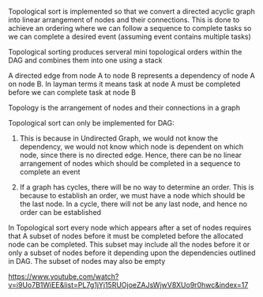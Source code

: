 Topological sort is implemented so that we convert a directed acyclic graph into linear arrangement
of nodes and their connections. This is done to achieve an ordering where we can follow a sequence
to complete tasks so we can complete a desired event (assuming event contains multiple tasks)

Topological sorting produces serveral mini topological orders within the DAG and combines them
into one using a stack

A directed edge from node A to node B represents a dependency of node A on node B. In layman terms
it means task at node A must be completed before we can complete task at node B

Topology is the arrangement of nodes and their connections in a graph

Topological sort can only be implemented for DAG:

1. This is because in Undirected Graph, we would not know
   the dependency, we would not know which node is dependent on which node, since there is no directed edge. Hence,
   there can be no linear arrangement of nodes which should be completed in a sequence to complete an event

2. If a graph has cycles, there will be no way to determine an order. This is because to establish
   an order, we must have a node which should be the last node. In a cycle, there will not be any
   last node, and hence no order can be established

In Topological sort every node which appears after a set of nodes requires that A subset of nodes before it must
be completed before the allocated node can be completed. This subset may include all the nodes before it or only
a subset of nodes before it depending upon the dependencies outlined in DAG. The subset of nodes may also be empty

https://www.youtube.com/watch?v=i9Uo7B1WiEE&list=PL7g1jYj15RUOjoeZAJsWjwV8XUo9r0hwc&index=17

